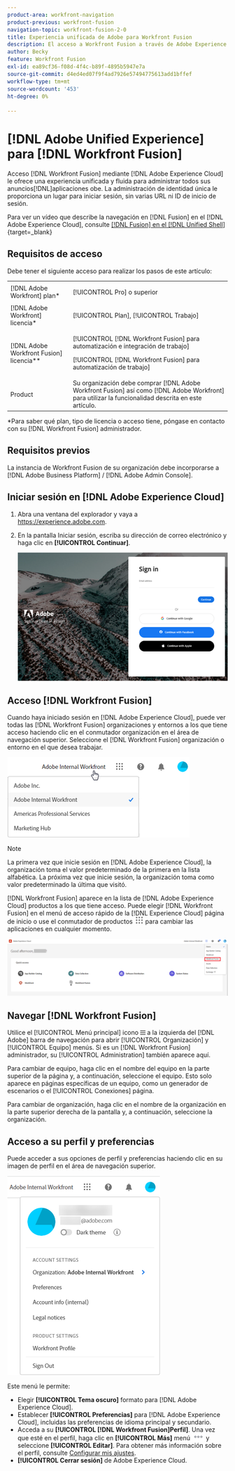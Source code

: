 ```yaml
---
product-area: workfront-navigation
product-previous: workfront-fusion
navigation-topic: workfront-fusion-2-0
title: Experiencia unificada de Adobe para Workfront Fusion
description: El acceso a Workfront Fusion a través de Adobe Experience Cloud le ofrece una experiencia unificada y perfecta para gestionar todas las aplicaciones de Adobe.
author: Becky
feature: Workfront Fusion
exl-id: ea89cf36-f08d-4f4c-b89f-4895b5947e7a
source-git-commit: d4ed4ed07f9f4ad7926e57494775613add1bffef
workflow-type: tm+mt
source-wordcount: '453'
ht-degree: 0%

---
```


# [!DNL Adobe Unified Experience] para [!DNL Workfront Fusion]

Acceso [!DNL Workfront Fusion] mediante [!DNL Adobe Experience Cloud] le ofrece una experiencia unificada y fluida para administrar todos sus anuncios[!DNL]aplicaciones obe. La administración de identidad única le proporciona un lugar para iniciar sesión, sin varias URL ni ID de inicio de sesión.

Para ver un vídeo que describe la navegación en [!DNL Fusion] en el [!DNL Adobe Experience Cloud], consulte [[!DNL Fusion] en el [!DNL Unified Shell]](https://video.tv.adobe.com/v/3412392/){target=_blank}

## Requisitos de acceso

Debe tener el siguiente acceso para realizar los pasos de este artículo:

<table style="table-layout:auto"> 
 <col> 
 <col> 
 <tbody> 
  <tr> 
   <td role="rowheader">[!DNL Adobe Workfront] plan*</td> 
   <td> <p>[!UICONTROL Pro] o superior</p> </td> 
  </tr> 
  <tr data-mc-conditions=""> 
   <td role="rowheader">[!DNL Adobe Workfront] licencia*</td> 
   <td> <p>[!UICONTROL Plan], [!UICONTROL Trabajo]</p> </td> 
  </tr> 
  <tr> 
   <td role="rowheader">[!DNL Adobe Workfront Fusion] licencia**</td> 
   <td> <p>[!UICONTROL [!DNL Workfront Fusion] para automatización e integración de trabajo] </p> <p>[!UICONTROL [!DNL Workfront Fusion] para automatización de trabajo] </p>  </td> 
  </tr> 
  <tr> 
   <td role="rowheader">Product</td> 
   <td>Su organización debe comprar [!DNL Adobe Workfront Fusion] así como [!DNL Adobe Workfront] para utilizar la funcionalidad descrita en este artículo.</td> 
  </tr> 
 </tbody> 
</table>
*Para saber qué plan, tipo de licencia o acceso tiene, póngase en contacto con su [!DNL Workfront Fusion] administrador.

## Requisitos previos

La instancia de Workfront Fusion de su organización debe incorporarse a [!DNL Adobe Business Platform] / [!DNL Adobe Admin Console].

## Iniciar sesión en [!DNL Adobe Experience Cloud]

1. Abra una ventana del explorador y vaya a <https://experience.adobe.com>.
1. En la pantalla Iniciar sesión, escriba su dirección de correo electrónico y haga clic en **[!UICONTROL Continuar]**.

   ![Iniciar sesión en [!DNL Adobe Experience Cloud]](assets/aec-login-page.png)

## Acceso [!DNL Workfront Fusion]

Cuando haya iniciado sesión en [!DNL Adobe Experience Cloud], puede ver todas las [!DNL Workfront Fusion] organizaciones y entornos a los que tiene acceso haciendo clic en el conmutador organización en el área de navegación superior. Seleccione el [!DNL Workfront Fusion] organización o entorno en el que desea trabajar.

![Ver [!DNL Workfront Fusion] organizaciones y entornos](assets/aec-view-all-orgs.png)

>[!NOTE]
>
>La primera vez que inicie sesión en [!DNL Adobe Experience Cloud], la organización toma el valor predeterminado de la primera en la lista alfabética. La próxima vez que inicie sesión, la organización toma como valor predeterminado la última que visitó.

[!DNL Workfront Fusion] aparece en la lista de [!DNL Adobe Experience Cloud] productos a los que tiene acceso. Puede elegir [!DNL Workfront Fusion] en el menú de acceso rápido de la [!DNL Experience Cloud] página de inicio o use el conmutador de productos ![Conmutador de productos](assets/main-menu-icon.png) para cambiar las aplicaciones en cualquier momento.

![Seleccionar [!DNL Workfront Fusion] para acceder a la aplicación](assets/aec-product-switcher.png)

## Navegar [!DNL Workfront Fusion]

Utilice el [!UICONTROL Menú principal] icono ![](assets/main-menu-icon-left-nav.png) a la izquierda del [!DNL Adobe] barra de navegación para abrir [!UICONTROL Organización] y [!UICONTROL Equipo] menús. Si es un [!DNL Workfront Fusion] administrador, su [!UICONTROL Administration] también aparece aquí.

Para cambiar de equipo, haga clic en el nombre del equipo en la parte superior de la página y, a continuación, seleccione el equipo. Esto solo aparece en páginas específicas de un equipo, como un generador de escenarios o el [!UICONTROL Conexiones] página.

Para cambiar de organización, haga clic en el nombre de la organización en la parte superior derecha de la pantalla y, a continuación, seleccione la organización.

## Acceso a su perfil y preferencias

Puede acceder a sus opciones de perfil y preferencias haciendo clic en su imagen de perfil en el área de navegación superior.

![Menú Perfil](assets/aec-profile-picture-menu.png)

Este menú le permite:

* Elegir **[!UICONTROL Tema oscuro]** formato para [!DNL Adobe Experience Cloud].
* Establecer **[!UICONTROL Preferencias]** para [!DNL Adobe Experience Cloud], incluidas las preferencias de idioma principal y secundario.
* Acceda a su **[!UICONTROL [!DNL Workfront Fusion]Perfil]**. Una vez que esté en el perfil, haga clic en **[!UICONTROL Más]** menú ![](assets/more-icon.png) y seleccione **[!UICONTROL Editar]**. Para obtener más información sobre el perfil, consulte [Configurar mis ajustes](/help/quicksilver/workfront-basics/manage-your-account-and-profile/configuring-your-user-profile/configure-my-settings.md).
* **[!UICONTROL Cerrar sesión]** de Adobe Experience Cloud.

